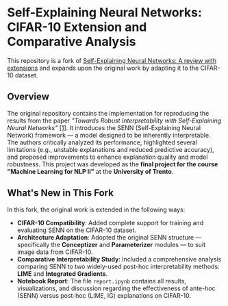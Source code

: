 # Self-Explaining Neural Networks: CIFAR-10 Extension and Comparative Analysis

This repository is a fork of [Self-Explaining Neural Networks: A review with extensions](https://github.com/dtak/senn) and expands upon the original work by adapting it to the CIFAR-10 dataset.

## Overview

The original repository contains the implementation for reproducing the results from the paper _"Towards Robust Interpretability with Self-Explaining Neural Networks"_ [[1]](#references). It introduces the SENN (Self-Explaining Neural Network) framework — a model designed to be inherently interpretable. The authors critically analyzed its performance, highlighted several limitations (e.g., unstable explanations and reduced predictive accuracy), and proposed improvements to enhance explanation quality and model robustness.
This project was developed as the **final project for the course "Machine Learning for NLP II"** at the **University of Trento**.


## What's New in This Fork

In this fork, the original work is extended in the following ways:

- **CIFAR-10 Compatibility**: Added complete support for training and evaluating SENN on the CIFAR-10 dataset.
- **Architecture Adaptation**: Adopted the original SENN structure — specifically the **Conceptizer** and **Parameterizer** modules — to suit image data from CIFAR-10.
- **Comparative Interpretability Study**: Included a comprehensive analysis comparing SENN to two widely-used post-hoc interpretability methods: **LIME** and **Integrated Gradients**.
- **Notebook Report**: The file `report.ipynb` contains all results, visualizations, and discussion regarding the effectiveness of ante-hoc (SENN) versus post-hoc (LIME, IG) explanations on CIFAR-10.
